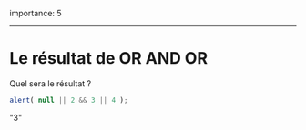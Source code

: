 importance: 5

---

# Le résultat de OR AND OR

Quel sera le résultat ?

```js
alert( null || 2 && 3 || 4 );
```

"3"